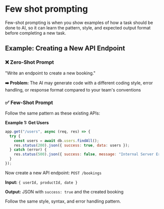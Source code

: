 # Few shot prompting

Few-shot prompting is when you show examples of how a task should be done to AI, so it can learn the pattern, style, and expected output format before completing a new task.

## Example: Creating a New API Endpoint

### ❌ Zero-Shot Prompt

"Write an endpoint to create a new booking."

**➡️ Problem:** The AI may generate code with a different coding style, error handling, or response format compared to your team's conventions

### ✅ Few-Shot Prompt

Follow the same pattern as these existing APIs:

**Example 1: Get Users**

```js
app.get("/users", async (req, res) => {
  try {
    const users = await db.users.findAll();
    res.status(200).json({ success: true, data: users });
  } catch (error) {
    res.status(500).json({ success: false, message: "Internal Server Error" });
  }
});
```

Now create a new API endpoint: `POST /bookings`

**Input:** `{ userId, productId, date }`

**Output:** JSON with `success: true` and the created booking

Follow the same style, syntax, and error handling pattern.
